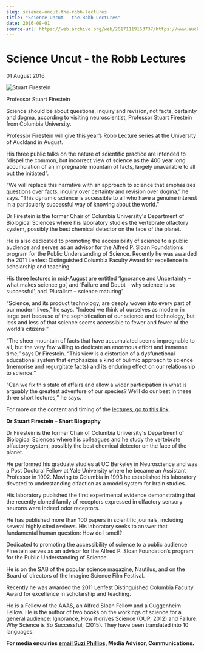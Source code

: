 ```yaml
---
slug: science-uncut-the-robb-lectures
title: "Science Uncut - the Robb Lectures"
date: 2016-08-01
source-url: https://web.archive.org/web/20171119163737/https://www.auckland.ac.nz/en/about/news-events-and-notices/news/news-2016/08/science-uncut---the-robb-lectures.html
---
```

Science Uncut - the Robb Lectures
=================================

01 August 2016

![Stuart Firestein](https://www.auckland.ac.nz/en/about/news-events-and-notices/news/news-2016/08/science-uncut---the-robb-lectures/_jcr_content/par/textimage/image.img.jpg/1470357695109.jpg "Stuart Firestein")

Professor Stuart Firestein

Science should be about questions, inquiry and revision, not facts, certainty and dogma, according to visiting neuroscientist, Professor Stuart Firestein from Columbia University.

Professor Firestein will give this year’s Robb Lecture series at the University of Auckland in August.

His three public talks on the nature of scientific practice are intended to “dispel the common, but incorrect view of science as the 400 year long accumulation of an impregnable mountain of facts, largely unavailable to all but the initiated”.

“We will replace this narrative with an approach to science that emphasizes questions over facts, inquiry over certainty and revision over dogma,” he says. “This dynamic science is accessible to all who have a genuine interest in a particularly successful way of knowing about the world.”

Dr Firestein is the former Chair of Columbia University's Department of Biological Sciences where his laboratory studies the vertebrate olfactory system, possibly the best chemical detector on the face of the planet.

He is also dedicated to promoting the accessibility of science to a public audience and serves as an advisor for the Alfred P. Sloan Foundation’s program for the Public Understanding of Science. Recently he was awarded the 2011 Lenfest Distinguished Columbia Faculty Award for excellence in scholarship and teaching.

His three lectures in mid-August are entitled ‘Ignorance and Uncertainty – what makes science go’, and ‘Failure and Doubt – why science is so successful’, and ‘Pluralism – science maturing’.

“Science, and its product technology, are deeply woven into every part of our modern lives,” he says. “Indeed we think of ourselves as modern in large part because of the sophistication of our science and technology, but less and less of that science seems accessible to fewer and fewer of the world’s citizens.”

“The sheer mountain of facts that have accumulated seems impregnable to all, but the very few willing to dedicate an enormous effort and immense time,” says Dr Firestein. “This view is a distortion of a dysfunctional educational system that emphasizes a kind of bulimic approach to science (memorise and regurgitate facts) and its enduring effect on our relationship to science.”

“Can we fix this state of affairs and allow a wider participation in what is arguably the greatest adventure of our species? We’ll do our best in these three short lectures,” he says.

For more on the content and timing of the [lectures, go to this link](https://www.auckland.ac.nz/en/about/news-events-and-notices/events/events-2016/08/sir-douglas-robb-lectures-2016.html).

**Dr Stuart Firestein – Short Biography**

Dr Firestein is the former Chair of Columbia University's Department of Biological Sciences where his colleagues and he study the vertebrate olfactory system, possibly the best chemical detector on the face of the planet.

He performed his graduate studies at UC Berkeley in Neuroscience and was a Post Doctoral Fellow at Yale University where he became an Assistant Professor in 1992. Moving to Columbia in 1993 he established his laboratory devoted to understanding olfaction as a model system for brain studies.

His laboratory published the first experimental evidence demonstrating that the recently cloned family of receptors expressed in olfactory sensory neurons were indeed odor receptors.

He has published more than 100 papers in scientific journals, including several highly cited reviews. His laboratory seeks to answer that fundamental human question: How do I smell?

Dedicated to promoting the accessibility of science to a public audience Firestein serves as an advisor for the Alfred P. Sloan Foundation’s program for the Public Understanding of Science.

He is on the SAB of the popular science magazine, Nautilus, and on the Board of directors of the Imagine Science Film Festival.

Recently he was awarded the 2011 Lenfest Distinguished Columbia Faculty Award for excellence in scholarship and teaching.

He is a Fellow of the AAAS, an Alfred Sloan Fellow and a Guggenheim Fellow. He is the author of two books on the workings of science for a general audience: Ignorance, How it drives Science (OUP, 2012) and Failure: Why Science is So Successful, (2015). They have been translated into 10 languages.

**For media enquiries [email Suzi Phillips,](mailto:s.phillips@auckland.ac.nz) Media Advisor, Communications.**